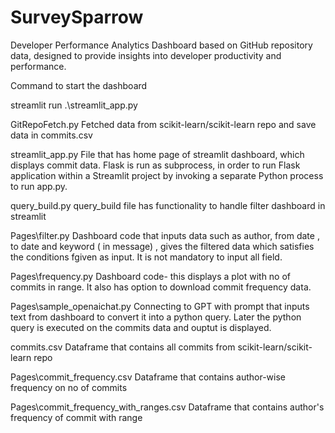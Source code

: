# SurveySparrow

Developer Performance Analytics Dashboard based on GitHub repository data, designed to provide insights into developer productivity and performance.

Command to start the dashboard

streamlit run .\streamlit_app.py

GitRepoFetch.py 
Fetched data from scikit-learn/scikit-learn repo and save data in commits.csv 

streamlit_app.py
File that has home page of streamlit dashboard, which displays commit data. 
Flask is run as subprocess, in order to run Flask application within a Streamlit project by invoking a separate Python process to run app.py.

query_build.py
query_build file has functionality to handle filter dashboard in streamlit

Pages\filter.py
Dashboard code that inputs data such as author, from date , to date and keyword ( in message) , gives the filtered data which satisfies the conditions fgiven as input. It is not mandatory to input all field.

Pages\frequency.py
Dashboard code- this displays a plot with no of commits in range. It also has option to download commit frequency data.

Pages\sample_openaichat.py
Connecting to GPT with prompt that inputs text from dashboard to convert it into a python query. Later the python query is executed on the commits data and ouptut is displayed.

commits.csv
Dataframe that contains all commits from scikit-learn/scikit-learn repo

Pages\commit_frequency.csv
Dataframe that contains author-wise frequency on no of commits

Pages\commit_frequency_with_ranges.csv
Dataframe that contains author's frequency of commit with range 

